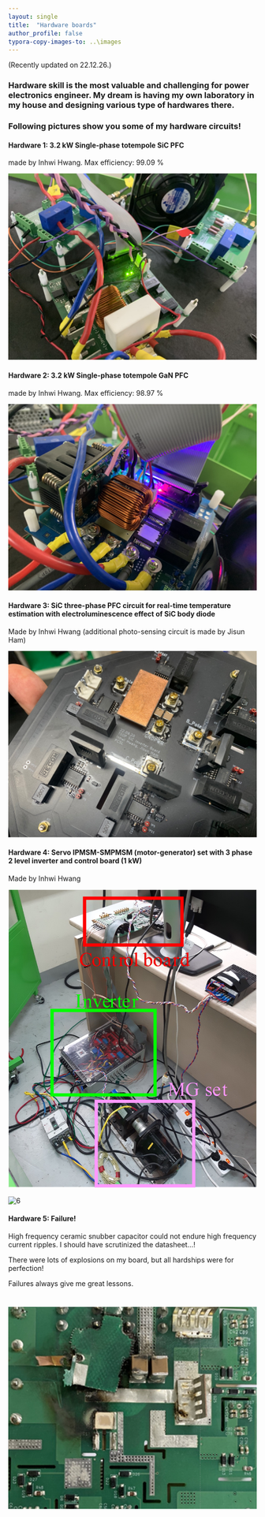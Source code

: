 ```yaml
---
layout: single
title:  "Hardware boards"
author_profile: false
typora-copy-images-to: ..\images
---
```


(Recently updated on 22.12.26.)

### Hardware skill is the most valuable and challenging for power electronics engineer. My dream is having my own laboratory in my house and designing various type of hardwares there.



### Following pictures show you some of my hardware circuits!



#### Hardware 1: 3.2 kW Single-phase totempole SiC PFC

made by Inhwi Hwang. Max efficiency: 99.09 %

![1](../images/1-167078107089813.png)



#### Hardware 2: 3.2 kW Single-phase totempole GaN PFC

made by Inhwi Hwang. Max efficiency: 98.97 %

![2](../images/2-167078107398714.png)



#### Hardware 3: SiC three-phase PFC circuit for real-time temperature estimation with electroluminescence effect of SiC body diode

Made by Inhwi Hwang (additional photo-sensing circuit is made by Jisun Ham)


![4](../images/4-167078108213716.png)

#### Hardware 4: Servo IPMSM-SMPMSM (motor-generator) set with 3 phase 2 level inverter and control board (1 kW)

Made by Inhwi Hwang


![5](../images/fig_MG.jpg)

![6](../images/fig_Inv.jpg)


#### Hardware 5: Failure!

High frequency ceramic snubber capacitor could not endure high frequency current ripples. I should have scrutinized the datasheet...!

There were lots of explosions on my board, but all hardships were for perfection!

Failures always give me great lessons.

![7](../images/5-167078108518217.png)
=======
>>>>>>> 


